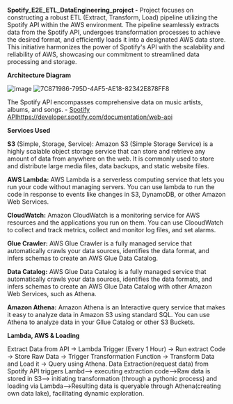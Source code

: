 **Spotify_E2E_ETL_DataEngineering_project -**
Project focuses on constructing a robust ETL (Extract, Transform, Load) pipeline utilizing the Spotify API within the AWS environment. The pipeline seamlessly extracts data from the Spotify API, undergoes transformation processes to achieve the desired format, and efficiently loads it into a designated AWS data store. This initiative harmonizes the power of Spotify's API with the scalability and reliability of AWS, showcasing our commitment to streamlined data processing and storage.

**Architecture Diagram**

![image](https://github.com/sudarshanp1/Spotify_E2E_ETL_DataEngineering_project/assets/121892659/e3bce2ae-3fc1-45f6-a635-b04e84b2d3b8)
![7C871986-795D-4AF5-AE18-82342E878FF8](https://github.com/user-attachments/assets/61778ed8-b290-4b4c-9ae3-48a84b488af4)


The Spotify API encompasses comprehensive data on music artists, albums, and songs. - [Spotify API](https://developer.spotify.com/documentation/web-api)https://developer.spotify.com/documentation/web-api

**Services Used**

**S3** (Simple, Storage, Service): Amazon S3 (Simple Storage Service) is a highly scalable object storage service that can store and retrieve any amount of data from anywhere on the web. It is commonly used to store and distribute large media files, data backups, and static website files.

**AWS Lambda:** AWS Lambda is a serverless computing service that lets you run your code without managing servers. You can use lambda to run the code in response to events like changes in S3, DynamoDB, or other Amazon Web Services.


**CloudWatch:** Amazon CloudWatch is a monitoring service for AWS resources and the applications you run on them. You can use ClooudWatch to collect and track metrics, collect and monitor log files, and set alarms.


**Glue Crawler:** AWS Glue Crawler is a fully managed service that automatically crawls your data sources, identifies the data format, and infers schemas to create an AWS Glue Data Catalog.


**Data Catalog:** AWS Glue Data Catalog is a fully managed service that automatically crawls your data sources, identifies the data formats, and infers schemas to create an AWS Glue Data Catalog with other Amazon Web Services, such as Athena.


**Amazon Athena:** Amazon Athena is an Interactive query service that makes it easy to analyze data in Amazon S3 using standard SQL. You can use Athena to analyze data in your Gllue Catalog or other S3 Buckets.

**Lambda, AWS & Loading**

Extract Data from API -> Lambda Trigger (Every 1 Hour) -> Run extract Code -> Store Raw Data -> Trigger Transformation Function -> Transform Data and Load it -> Query using Athena.
Data Extraction(request data) from Spotify API triggers Lambd--> executing extraction code-->Raw data is stored in S3--> initiating transformation (through a pythonic process) and loading via Lambda-->Resulting data is queryable through Athena(creating own data lake), facilitating dynamic exploration.
